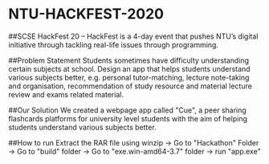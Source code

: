 # NTU-HACKFEST-2020

##SCSE HackFest 20  – HackFest is a 4-day event that pushes NTU’s digital initiative through tackling real-life issues through programming.

##Problem Statement
Students sometimes have difficulty understanding certain subjects at school. Design an app that helps students understand various subjects better, e.g. personal tutor-matching, lecture note-taking and organisation, recommendation of study resource and material lecture review and exams related material.

##Our Solution
We created a webpage app called "Cue", a peer sharing flashcards platforms for university level students with the aim of helping students understand various subjects better.

##How to run
Extract the RAR file using winzip -> Go to "Hackathon" Folder -> Go to "build" folder -> Go to "exe.win-amd64-3.7" folder -> run "app.exe"
